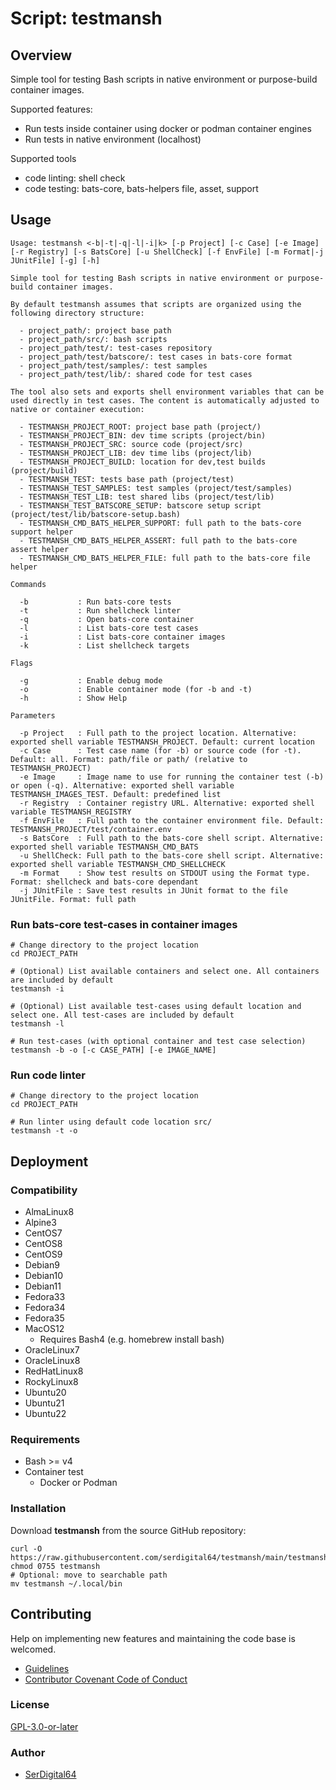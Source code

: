 # Script: testmansh

## Overview

Simple tool for testing Bash scripts in native environment or purpose-build container images.

Supported features:

- Run tests inside container using docker or podman container engines
- Run tests in native environment (localhost)

Supported tools

- code linting: shell check
- code testing: bats-core, bats-helpers file, asset, support

## Usage

```text
Usage: testmansh <-b|-t|-q|-l|-i|k> [-p Project] [-c Case] [-e Image] [-r Registry] [-s BatsCore] [-u ShellCheck] [-f EnvFile] [-m Format|-j JUnitFile] [-g] [-h]

Simple tool for testing Bash scripts in native environment or purpose-build container images.

By default testmansh assumes that scripts are organized using the following directory structure:

  - project_path/: project base path
  - project_path/src/: bash scripts
  - project_path/test/: test-cases repository
  - project_path/test/batscore/: test cases in bats-core format
  - project_path/test/samples/: test samples
  - project_path/test/lib/: shared code for test cases

The tool also sets and exports shell environment variables that can be used directly in test cases. The content is automatically adjusted to native or container execution:

  - TESTMANSH_PROJECT_ROOT: project base path (project/)
  - TESTMANSH_PROJECT_BIN: dev time scripts (project/bin)
  - TESTMANSH_PROJECT_SRC: source code (project/src)
  - TESTMANSH_PROJECT_LIB: dev time libs (project/lib)
  - TESTMANSH_PROJECT_BUILD: location for dev,test builds (project/build)
  - TESTMANSH_TEST: tests base path (project/test)
  - TESTMANSH_TEST_SAMPLES: test samples (project/test/samples)
  - TESTMANSH_TEST_LIB: test shared libs (project/test/lib)
  - TESTMANSH_TEST_BATSCORE_SETUP: batscore setup script (project/test/lib/batscore-setup.bash)
  - TESTMANSH_CMD_BATS_HELPER_SUPPORT: full path to the bats-core support helper
  - TESTMANSH_CMD_BATS_HELPER_ASSERT: full path to the bats-core assert helper
  - TESTMANSH_CMD_BATS_HELPER_FILE: full path to the bats-core file helper

Commands

  -b           : Run bats-core tests
  -t           : Run shellcheck linter
  -q           : Open bats-core container
  -l           : List bats-core test cases
  -i           : List bats-core container images
  -k           : List shellcheck targets

Flags

  -g           : Enable debug mode
  -o           : Enable container mode (for -b and -t)
  -h           : Show Help

Parameters

  -p Project   : Full path to the project location. Alternative: exported shell variable TESTMANSH_PROJECT. Default: current location
  -c Case      : Test case name (for -b) or source code (for -t). Default: all. Format: path/file or path/ (relative to TESTMANSH_PROJECT)
  -e Image     : Image name to use for running the container test (-b) or open (-q). Alternative: exported shell variable TESTMANSH_IMAGES_TEST. Default: predefined list
  -r Registry  : Container registry URL. Alternative: exported shell variable TESTMANSH_REGISTRY
  -f EnvFile   : Full path to the container environment file. Default: TESTMANSH_PROJECT/test/container.env
  -s BatsCore  : Full path to the bats-core shell script. Alternative: exported shell variable TESTMANSH_CMD_BATS
  -u ShellCheck: Full path to the bats-core shell script. Alternative: exported shell variable TESTMANSH_CMD_SHELLCHECK
  -m Format    : Show test results on STDOUT using the Format type. Format: shellcheck and bats-core dependant
  -j JUnitFile : Save test results in JUnit format to the file JUnitFile. Format: full path
```

### Run bats-core test-cases in container images

```shell
# Change directory to the project location
cd PROJECT_PATH

# (Optional) List available containers and select one. All containers are included by default
testmansh -i

# (Optional) List available test-cases using default location and select one. All test-cases are included by default
testmansh -l

# Run test-cases (with optional container and test case selection)
testmansh -b -o [-c CASE_PATH] [-e IMAGE_NAME]
```

### Run code linter

```shell
# Change directory to the project location
cd PROJECT_PATH

# Run linter using default code location src/
testmansh -t -o
```

## Deployment

### Compatibility

- AlmaLinux8
- Alpine3
- CentOS7
- CentOS8
- CentOS9
- Debian9
- Debian10
- Debian11
- Fedora33
- Fedora34
- Fedora35
- MacOS12
  - Requires Bash4 (e.g. homebrew install bash)
- OracleLinux7
- OracleLinux8
- RedHatLinux8
- RockyLinux8
- Ubuntu20
- Ubuntu21
- Ubuntu22

### Requirements

- Bash >= v4
- Container test
  - Docker or Podman

### Installation

Download **testmansh** from the source GitHub repository:

```shell
curl -O https://raw.githubusercontent.com/serdigital64/testmansh/main/testmansh
chmod 0755 testmansh
# Optional: move to searchable path
mv testmansh ~/.local/bin
```

## Contributing

Help on implementing new features and maintaining the code base is welcomed.

- [Guidelines](https://github.com/serdigital64/testmansh/blob/main/CONTRIBUTING.md)
- [Contributor Covenant Code of Conduct](https://github.com/serdigital64/testmansh/blob/main/CODE_OF_CONDUCT.md)

### License

[GPL-3.0-or-later](https://www.gnu.org/licenses/gpl-3.0.txt)

### Author

- [SerDigital64](https://serdigital64.github.io/)
